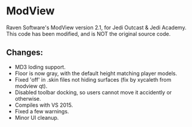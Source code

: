 ModView
=======

Raven Software's ModView version 2.1, for Jedi Outcast & Jedi Academy. This code has been modified, and is NOT the original source code.


## Changes:

* MD3 loding support.
* Floor is now gray, with the default height matching player models.
* Fixed 'off' in .skin files not hiding surfaces (fix by xycaleth from modview qt).
* Disabled toolbar docking, so users cannot move it accidently or otherwise.
* Compiles with VS 2015.
* Fixed a few warnings.
* Minor UI cleanup.
